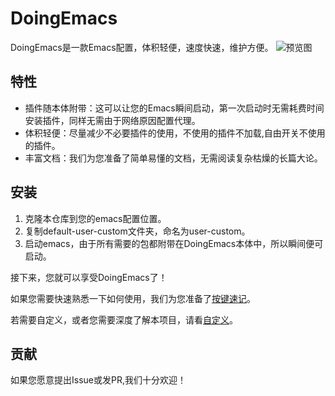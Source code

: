 # DoingEmacs
DoingEmacs是一款Emacs配置，体积轻便，速度快速，维护方便。
![预览图](https://emacs-china.org/uploads/default/original/3X/0/b/0b9d36839ec7547ae060805758db6558bbabb643.png)

## 特性
* 插件随本体附带：这可以让您的Emacs瞬间启动，第一次启动时无需耗费时间安装插件，同样无需由于网络原因配置代理。
* 体积轻便：尽量减少不必要插件的使用，不使用的插件不加载,自由开关不使用的插件。
* 丰富文档：我们为您准备了简单易懂的文档，无需阅读复杂枯燥的长篇大论。

## 安装
1. 克隆本仓库到您的emacs配置位置。
3. 复制default-user-custom文件夹，命名为user-custom。
4. 启动emacs，由于所有需要的包都附带在DoingEmacs本体中，所以瞬间便可启动。

接下来，您就可以享受DoingEmacs了！

如果您需要快速熟悉一下如何使用，我们为您准备了[按键速记](./docs/keyboard.md)。

若需要自定义，或者您需要深度了解本项目，请看[自定义](./docs/custom.md)。

## 贡献
如果您愿意提出Issue或发PR,我们十分欢迎！

